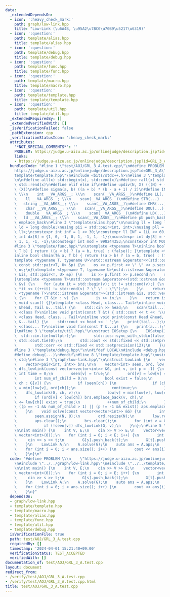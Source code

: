 ```yaml
---
data:
  _extendedDependsOn:
  - icon: ':heavy_check_mark:'
    path: graph/low-link.hpp
    title: "Low-Link (\u6A4B, \u95A2\u7BC0\u70B9\u5217\u6319)"
  - icon: ':question:'
    path: template/alias.hpp
    title: template/alias.hpp
  - icon: ':question:'
    path: template/debug.hpp
    title: template/debug.hpp
  - icon: ':question:'
    path: template/func.hpp
    title: template/func.hpp
  - icon: ':question:'
    path: template/macro.hpp
    title: template/macro.hpp
  - icon: ':question:'
    path: template/template.hpp
    title: template/template.hpp
  - icon: ':question:'
    path: template/util.hpp
    title: template/util.hpp
  _extendedRequiredBy: []
  _extendedVerifiedWith: []
  _isVerificationFailed: false
  _pathExtension: cpp
  _verificationStatusIcon: ':heavy_check_mark:'
  attributes:
    '*NOT_SPECIAL_COMMENTS*': ''
    PROBLEM: https://judge.u-aizu.ac.jp/onlinejudge/description.jsp?id=GRL_3_A
    links:
    - https://judge.u-aizu.ac.jp/onlinejudge/description.jsp?id=GRL_3_A
  bundledCode: "#line 1 \"test/AOJ/GRL_3_A.test.cpp\"\n#define PROBLEM \\\n    \"\
    https://judge.u-aizu.ac.jp/onlinejudge/description.jsp?id=GRL_3_A\"\n#line 2 \"\
    template/template.hpp\"\n#include <bits/stdc++.h>\n#line 3 \"template/macro.hpp\"\
    \n\n#define all(x) std::begin(x), std::end(x)\n#define rall(x) std::rbegin(x),\
    \ std::rend(x)\n#define elif else if\n#define updiv(N, X) (((N) + (X) - (1)) /\
    \ (X))\n#define sigma(a, b) ((a + b) * (b - a + 1) / 2)\n#define INT(...)    \
    \ \\\n    int __VA_ARGS__; \\\n    scan(__VA_ARGS__)\n#define LL(...)     \\\n\
    \    ll __VA_ARGS__; \\\n    scan(__VA_ARGS__)\n#define STR(...)        \\\n \
    \   string __VA_ARGS__; \\\n    scan(__VA_ARGS__)\n#define CHR(...)      \\\n\
    \    char __VA_ARGS__; \\\n    scan(__VA_ARGS__)\n#define DOU(...)        \\\n\
    \    double __VA_ARGS__; \\\n    scan(__VA_ARGS__)\n#define LD(...)     \\\n \
    \   ld __VA_ARGS__; \\\n    scan(__VA_ARGS__)\n#define pb push_back\n#define eb\
    \ emplace_back\n#line 3 \"template/alias.hpp\"\n\nusing ll = long long;\nusing\
    \ ld = long double;\nusing pii = std::pair<int, int>;\nusing pll = std::pair<ll,\
    \ ll>;\nconstexpr int inf = 1 << 30;\nconstexpr ll INF = 1LL << 60;\nconstexpr\
    \ int dx[8] = {1, 0, -1, 0, 1, -1, 1, -1};\nconstexpr int dy[8] = {0, 1, 0, -1,\
    \ 1, 1, -1, -1};\nconstexpr int mod = 998244353;\nconstexpr int MOD = 1e9 + 7;\n\
    #line 3 \"template/func.hpp\"\n\ntemplate <typename T>\ninline bool chmax(T& a,\
    \ T b) { return ((a < b) ? (a = b, true) : (false)); }\ntemplate <typename T>\n\
    inline bool chmin(T& a, T b) { return ((a > b) ? (a = b, true) : (false)); }\n\
    template <typename T, typename U>\nstd::ostream &operator<<(std::ostream &os,\
    \ const std::pair<T, U> &p) {\n    os << p.first << \" \" << p.second;\n    return\
    \ os;\n}\ntemplate <typename T, typename U>\nstd::istream &operator>>(std::istream\
    \ &is, std::pair<T, U> &p) {\n    is >> p.first >> p.second;\n    return is;\n\
    }\ntemplate <typename T>\nstd::ostream &operator<<(std::ostream &os, const std::vector<T>\
    \ &v) {\n    for (auto it = std::begin(v); it != std::end(v);) {\n        os <<\
    \ *it << ((++it) != std::end(v) ? \" \" : \"\");\n    }\n    return os;\n}\ntemplate\
    \ <typename T>\nstd::istream &operator>>(std::istream &is, std::vector<T> &v)\
    \ {\n    for (T &in : v) {\n        is >> in;\n    }\n    return is;\n}\ninline\
    \ void scan() {}\ntemplate <class Head, class... Tail>\ninline void scan(Head\
    \ &head, Tail &...tail) {\n    std::cin >> head;\n    scan(tail...);\n}\ntemplate\
    \ <class T>\ninline void print(const T &t) { std::cout << t << '\\n'; }\ntemplate\
    \ <class Head, class... Tail>\ninline void print(const Head &head, const Tail\
    \ &...tail) {\n    std::cout << head << ' ';\n    print(tail...);\n}\ntemplate\
    \ <class... T>\ninline void fin(const T &...a) {\n    print(a...);\n    exit(0);\n\
    }\n#line 3 \"template/util.hpp\"\n\nstruct IOSetup {\n    IOSetup() {\n      \
    \  std::cin.tie(nullptr);\n        std::ios::sync_with_stdio(false);\n       \
    \ std::cout.tie(0);\n        std::cout << std::fixed << std::setprecision(12);\n\
    \        std::cerr << std::fixed << std::setprecision(12);\n    }\n} IOSetup;\n\
    #line 3 \"template/debug.hpp\"\n\n#ifdef LOCAL\n#include <debug.hpp>\n#else\n\
    #define debug(...)\n#endif\n#line 8 \"template/template.hpp\"\nusing namespace\
    \ std;\n#line 3 \"graph/low-link.hpp\"\n\nstruct LowLink {\n    vector<int> aps;\n\
    \    vector<pair<int, int>> brs;\n\n    vector<int> seen, ord, low;\n    void\
    \ dfs_lowlink(const vector<vector<int>> &G, int v, int p = -1) {\n        static\
    \ int time = 0;\n        seen[v] = true;\n        ord[v] = low[v] = time++;\n\
    \        int num_of_child = 0;\n        bool exist = false;\n        for (auto\
    \ ch : G[v]) {\n            if (seen[ch]) {\n                if (ch != p) low[v]\
    \ = min(low[v], ord[ch]);\n                continue;\n            }\n        \
    \    dfs_lowlink(G, ch, v);\n            low[v] = min(low[v], low[ch]);\n    \
    \        if (ord[v] < low[ch]) brs.emplace_back(v, ch);\n            if (ord[v]\
    \ <= low[ch]) exist = true;\n            ++num_of_child;\n        }\n        if\
    \ ((p == -1 && num_of_child > 1) || (p != -1 && exist)) aps.emplace_back(v);\n\
    \    }\n    void solve(const vector<vector<int>> &G) {\n        int N = (int)G.size();\n\
    \        seen.assign(N, 0);\n        ord.resize(N);\n        low.resize(N);\n\
    \        aps.clear();\n        brs.clear();\n        for (int v = 0; v < N; ++v)\n\
    \            if (!seen[v]) dfs_lowlink(G, v);\n    }\n};\n#line 5 \"test/AOJ/GRL_3_A.test.cpp\"\
    \n\nint main() {\n    int V, E;\n    cin >> V >> E;\n    vector<vector<int>> G(V,\
    \ vector<int>(0));\n    for (int i = 0; i < E; i++) {\n        int s, t;\n   \
    \     cin >> s >> t;\n        G[s].push_back(t);\n        G[t].push_back(s);\n\
    \    }\n    LowLink A;\n    A.solve(G);\n    auto ans = A.aps;\n    sort(all(ans));\n\
    \    for (int i = 0; i < ans.size(); i++) {\n        cout << ans[i] << endl;\n\
    \    }\n}\n"
  code: "#define PROBLEM \\\n    \"https://judge.u-aizu.ac.jp/onlinejudge/description.jsp?id=GRL_3_A\"\
    \n#include \"../../graph/low-link.hpp\"\n#include \"../../template/template.hpp\"\
    \n\nint main() {\n    int V, E;\n    cin >> V >> E;\n    vector<vector<int>> G(V,\
    \ vector<int>(0));\n    for (int i = 0; i < E; i++) {\n        int s, t;\n   \
    \     cin >> s >> t;\n        G[s].push_back(t);\n        G[t].push_back(s);\n\
    \    }\n    LowLink A;\n    A.solve(G);\n    auto ans = A.aps;\n    sort(all(ans));\n\
    \    for (int i = 0; i < ans.size(); i++) {\n        cout << ans[i] << endl;\n\
    \    }\n}"
  dependsOn:
  - graph/low-link.hpp
  - template/template.hpp
  - template/macro.hpp
  - template/alias.hpp
  - template/func.hpp
  - template/util.hpp
  - template/debug.hpp
  isVerificationFile: true
  path: test/AOJ/GRL_3_A.test.cpp
  requiredBy: []
  timestamp: '2024-04-01 15:21:40+09:00'
  verificationStatus: TEST_ACCEPTED
  verifiedWith: []
documentation_of: test/AOJ/GRL_3_A.test.cpp
layout: document
redirect_from:
- /verify/test/AOJ/GRL_3_A.test.cpp
- /verify/test/AOJ/GRL_3_A.test.cpp.html
title: test/AOJ/GRL_3_A.test.cpp
---
```


